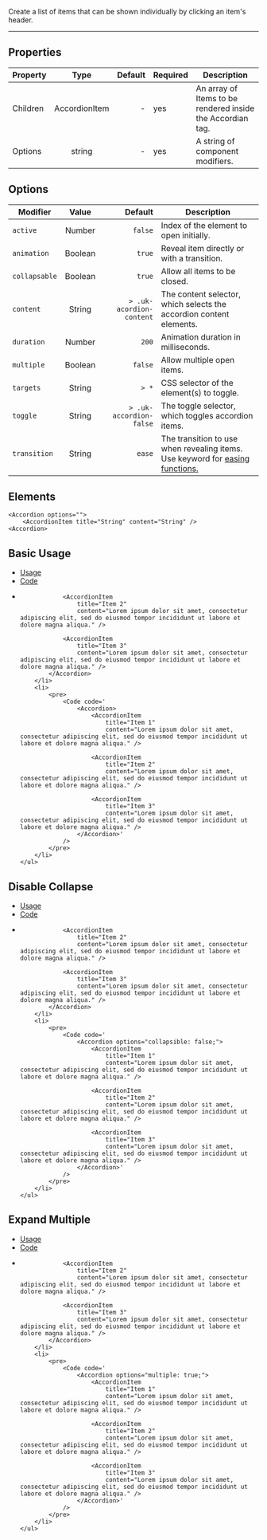 Create a list of items that can be shown individually by clicking an item's header.

-------------
## Properties

| Property | Type          | Default | Required | Description |
| -------- |:-------------:| -------:| -------- | ----------- |
| Children | AccordionItem | -       |    yes   | An array of Items to be rendered inside the Accordian tag. |
| Options  | string        | -       |    yes   | A string of component modifiers.  |

## Options

| Modifier | Value | Default | Description |
| -------- |:-------------:| -------:| -------- |
|`active`| Number |`false`| Index of the element to open initially. |
|`animation`| Boolean |`true`| Reveal item directly or with a transition. |
|`collapsable`| Boolean |`true`| Allow all items to be closed. |
|`content`| String |`> .uk-acordion-content`| The content selector, which selects the accordion content elements. |
|`duration`| Number |`200`| Animation duration in milliseconds. |
|`multiple`| Boolean |`false`| Allow multiple open items. |
|`targets`| String |`> *`| CSS selector of the element(s) to toggle. |
|`toggle`| String |`> .uk-accordion-false`| The toggle selector, which toggles accordion items. |
|`transition`| String |`ease`| The transition to use when revealing items. Use keyword for [easing functions.](https://developer.mozilla.org/en-US/docs/Web/CSS/single-transition-timing-function#Keywords_for_common_timing-functions) |

## Elements

``` tsx
<Accordion options="">
    <AccordionItem title="String" content="String" />
<Accordion>
```

## Basic Usage

<div>
    <ul uk-tab="">
        <li className="uk-active"><a href="#">Usage</a></li>
        <li><a href="#">Code</a></li>
    </ul>
    <ul className="uk-switcher">
        <li>
            <Accordion width="1-2">
                <AccordionItem 
                    title="Item 1"
                    content="Lorem ipsum dolor sit amet, consectetur adipiscing elit, sed do eiusmod tempor incididunt ut labore et dolore magna aliqua." />

                <AccordionItem 
                    title="Item 2"
                    content="Lorem ipsum dolor sit amet, consectetur adipiscing elit, sed do eiusmod tempor incididunt ut labore et dolore magna aliqua." />

                <AccordionItem 
                    title="Item 3" 
                    content="Lorem ipsum dolor sit amet, consectetur adipiscing elit, sed do eiusmod tempor incididunt ut labore et dolore magna aliqua." />
            </Accordion>
        </li>
        <li>
            <pre>
                <Code code='
                    <Accordion>
                        <AccordionItem 
                            title="Item 1"
                            content="Lorem ipsum dolor sit amet, consectetur adipiscing elit, sed do eiusmod tempor incididunt ut labore et dolore magna aliqua." />

                        <AccordionItem 
                            title="Item 2"
                            content="Lorem ipsum dolor sit amet, consectetur adipiscing elit, sed do eiusmod tempor incididunt ut labore et dolore magna aliqua." />

                        <AccordionItem 
                            title="Item 3" 
                            content="Lorem ipsum dolor sit amet, consectetur adipiscing elit, sed do eiusmod tempor incididunt ut labore et dolore magna aliqua." />
                    </Accordion>'
                />
            </pre>
        </li>
    </ul>
</div>

## Disable Collapse

<div>
    <ul uk-tab="">
        <li className="uk-active"><a href="#">Usage</a></li>
        <li><a href="#">Code</a></li>
    </ul>
    <ul className="uk-switcher">
        <li>
            <Accordion options="collapsible: false;">
                <AccordionItem 
                    title="Item 1"
                    content="Lorem ipsum dolor sit amet, consectetur adipiscing elit, sed do eiusmod tempor incididunt ut labore et dolore magna aliqua." />

                <AccordionItem 
                    title="Item 2"
                    content="Lorem ipsum dolor sit amet, consectetur adipiscing elit, sed do eiusmod tempor incididunt ut labore et dolore magna aliqua." />

                <AccordionItem 
                    title="Item 3" 
                    content="Lorem ipsum dolor sit amet, consectetur adipiscing elit, sed do eiusmod tempor incididunt ut labore et dolore magna aliqua." />
            </Accordion>
        </li>
        <li>
            <pre>
                <Code code='
                    <Accordion options="collapsible: false;">
                        <AccordionItem 
                            title="Item 1"
                            content="Lorem ipsum dolor sit amet, consectetur adipiscing elit, sed do eiusmod tempor incididunt ut labore et dolore magna aliqua." />

                        <AccordionItem 
                            title="Item 2"
                            content="Lorem ipsum dolor sit amet, consectetur adipiscing elit, sed do eiusmod tempor incididunt ut labore et dolore magna aliqua." />

                        <AccordionItem 
                            title="Item 3" 
                            content="Lorem ipsum dolor sit amet, consectetur adipiscing elit, sed do eiusmod tempor incididunt ut labore et dolore magna aliqua." />
                    </Accordion>'
                />
            </pre>
        </li>
    </ul>
</div>


## Expand Multiple

<div>
    <ul uk-tab="">
        <li className="uk-active"><a href="#">Usage</a></li>
        <li><a href="#">Code</a></li>
    </ul>
    <ul className="uk-switcher">
        <li>
            <Accordion options="multiple: true;">
                <AccordionItem 
                    title="Item 1"
                    content="Lorem ipsum dolor sit amet, consectetur adipiscing elit, sed do eiusmod tempor incididunt ut labore et dolore magna aliqua." />

                <AccordionItem 
                    title="Item 2"
                    content="Lorem ipsum dolor sit amet, consectetur adipiscing elit, sed do eiusmod tempor incididunt ut labore et dolore magna aliqua." />

                <AccordionItem 
                    title="Item 3" 
                    content="Lorem ipsum dolor sit amet, consectetur adipiscing elit, sed do eiusmod tempor incididunt ut labore et dolore magna aliqua." />
            </Accordion>
        </li>
        <li>
            <pre>
                <Code code='
                    <Accordion options="multiple: true;">
                        <AccordionItem 
                            title="Item 1"
                            content="Lorem ipsum dolor sit amet, consectetur adipiscing elit, sed do eiusmod tempor incididunt ut labore et dolore magna aliqua." />

                        <AccordionItem 
                            title="Item 2"
                            content="Lorem ipsum dolor sit amet, consectetur adipiscing elit, sed do eiusmod tempor incididunt ut labore et dolore magna aliqua." />

                        <AccordionItem 
                            title="Item 3" 
                            content="Lorem ipsum dolor sit amet, consectetur adipiscing elit, sed do eiusmod tempor incididunt ut labore et dolore magna aliqua." />
                    </Accordion>'
                />
            </pre>
        </li>
    </ul>
</div>
